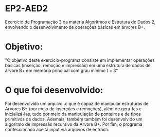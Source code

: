 # EP2-AED2
Exercício de Programação 2 da matéria Algoritmos e Estrutura de Dados 2, envolvendo o desenvolvimento de operações básicas em árvores B+.

# Objetivo:
"O objetivo deste exercício-programa consiste em implementar operações básicas (inserção,
remoção e impressão) em uma estrutura de dados de árvore B+ em memória principal
com grau mínimo t = 3"

# O que foi desenvolvido: 
Foi desenvolvido um arquivo .c que é capaz de manipular estruturas de Arvores B+ (por meio de inserções e remoções), além de gerá-las e inicializá-las, tudo por meio da manipulação de ponteiros e de tipos primitivos de dados. Ademais, também também foi desenvolvido um algoritmo de impressão recursivo da Árvore B+. Por fim, o programa confeccionado aceita input via arquivos de entrada.
